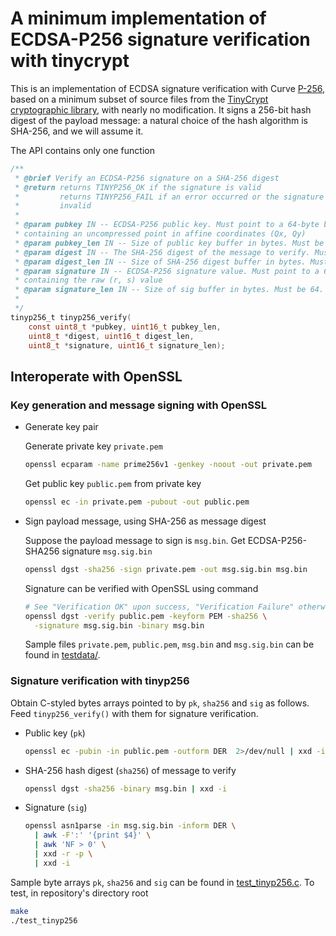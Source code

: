 # A minimum implementation of ECDSA-P256 signature verification with tinycrypt

This is an implementation of ECDSA signature verification with Curve
[P-256](https://nvlpubs.nist.gov/nistpubs/SpecialPublications/NIST.SP.800-186.pdf),
based on a minimum subset of source files from the [TinyCrypt cryptographic
library](https://github.com/intel/tinycrypt), with nearly no modification. It
signs a 256-bit hash digest of the payload message: a natural choice of the hash
algorithm is SHA-256, and we will assume it.

The API contains only one function

```c
/**
 * @brief Verify an ECDSA-P256 signature on a SHA-256 digest
 * @return returns TINYP256_OK if the signature is valid
 *         returns TINYP256_FAIL if an error occurred or the signature is
 *         invalid
 *
 * @param pubkey IN -- ECDSA-P256 public key. Must point to a 64-byte buffer
 * containing an uncompressed point in affine coordinates (Qx, Qy)
 * @param pubkey_len IN -- Size of public key buffer in bytes. Must be 64.
 * @param digest IN -- The SHA-256 digest of the message to verify. Must point to a 32-byte buffer.
 * @param digest_len IN -- Size of SHA-256 digest buffer in bytes. Must be 32.
 * @param signature IN -- ECDSA-P256 signature value. Must point to a 64-byte buffer
 * containing the raw (r, s) value
 * @param signature_len IN -- Size of sig buffer in bytes. Must be 64.
 *
 */
tinyp256_t tinyp256_verify(
    const uint8_t *pubkey, uint16_t pubkey_len,
    uint8_t *digest, uint16_t digest_len,
    uint8_t *signature, uint16_t signature_len);
```

## Interoperate with OpenSSL

### Key generation and message signing with OpenSSL

- Generate key pair

  Generate private key `private.pem`

  ```bash
  openssl ecparam -name prime256v1 -genkey -noout -out private.pem
  ```

  Get public key `public.pem` from private key

  ```bash
  openssl ec -in private.pem -pubout -out public.pem
  ```

- Sign payload message, using SHA-256 as message digest

  Suppose the payload message to sign is `msg.bin`. Get ECDSA-P256-SHA256
  signature `msg.sig.bin`

  ```bash
  openssl dgst -sha256 -sign private.pem -out msg.sig.bin msg.bin
  ```

  Signature can be verified with OpenSSL using command

  ```bash
  # See "Verification OK" upon success, "Verification Failure" otherwise
  openssl dgst -verify public.pem -keyform PEM -sha256 \
    -signature msg.sig.bin -binary msg.bin
  ```

  Sample files `private.pem`, `public.pem`, `msg.bin` and `msg.sig.bin` can be
  found in [testdata/](./testdata/).

### Signature verification with tinyp256

Obtain C-styled bytes arrays pointed to by `pk`, `sha256` and `sig` as follows.
Feed `tinyp256_verify()` with them for signature verification.

- Public key (`pk`)

  ```bash
  openssl ec -pubin -in public.pem -outform DER  2>/dev/null | xxd -i -s 27
  ```

- SHA-256 hash digest (`sha256`) of message to verify

  ```bash
  openssl dgst -sha256 -binary msg.bin | xxd -i
  ```

- Signature (`sig`)

  ```bash
  openssl asn1parse -in msg.sig.bin -inform DER \
    | awk -F':' '{print $4}' \
    | awk 'NF > 0' \
    | xxd -r -p \
    | xxd -i
  ```

Sample byte arrays `pk`, `sha256` and `sig` can be found in
[test_tinyp256.c](./test_tinyp256.c). To test, in repository's directory root

```bash
make
./test_tinyp256
```
